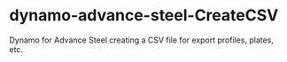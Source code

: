 # dynamo-advance-steel-CreateCSV
Dynamo for Advance Steel creating a CSV file for export profiles, plates, etc.
